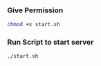 
### Give Permission
```bash
chmod +x start.sh
```
### Run Script to start server
```bash
./start.sh
```